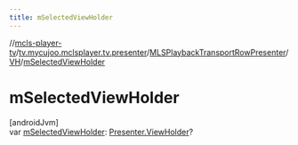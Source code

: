 ```yaml
---
title: mSelectedViewHolder
---
```

//[mcls-player-tv](../../../../index.html)/[tv.mycujoo.mclsplayer.tv.presenter](../../index.html)/[MLSPlaybackTransportRowPresenter](../index.html)/[VH](index.html)/[mSelectedViewHolder](m-selected-view-holder.html)



# mSelectedViewHolder



[androidJvm]\
var [mSelectedViewHolder](m-selected-view-holder.html): [Presenter.ViewHolder](https://developer.android.com/reference/kotlin/androidx/leanback/widget/Presenter.ViewHolder.html)?





